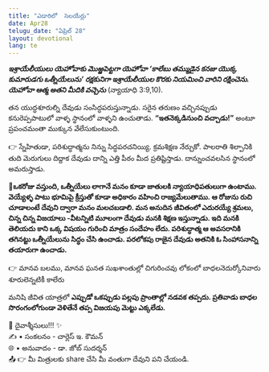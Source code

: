 ```yaml
---
title: "ఎడారిలో  సెలయేర్లు"
date: Apr28
telugu_date: "ఏప్రిల్ 28"
layout: devotional
lang: te
---
```


***ఇశ్రాయేలీయులు యెహోవాకు మొఱ్ఱపెట్టగా యెహోవా ‘కాలేబు తమ్ముడైన కనజు యొక్క కుమారుడగు ఒత్నీయేలును’ రక్షకునిగా ఇశ్రాయేలీయుల కొరకు నియమించి వారిని రక్షించెను. యెహోవా ఆత్మ అతని మీదికి వచ్చెను*** (న్యాయాధి 3:9,10).

తన యుద్ధశూరుల్ని దేవుడు సంసిద్ధపరుస్తున్నాడు. సరైన తరుణం వచ్చినప్పుడు కనురెప్పపాటులో వాళ్ళ స్థానంలో వాళ్ళని ఉంచుతాడు. **“ఇతనెక్కడినుంచి వచ్చాడు!”** అంటూ ప్రపంచమంతా ముక్కున వేలేసుకుంటుంది.

👉 స్నేహితుడా, పరిశుద్ధాత్మను నిన్ను సిద్ధపరచనియ్యి. క్రమశిక్షణ నేర్చుకో. పాలరాతి శిల్పానికి తుది మెరుగులు దిద్దాక దేవుడు దాన్ని ఎత్తి పీఠం మీద ప్రతిష్టిస్తాడు. దాన్నుంచవలసిన స్థానంలో అమరుస్తాడు.

**📖ఒకరోజు వస్తుంది, ఒత్నీయేలు లాగానే మనం కూడా జాతులకి న్యాయాధిపతులుగా ఉంటాము. వెయ్యేళ్ళ పాటు భూమిపై క్రీస్తుతో కూడా అధికారం వహించి రాజ్యమేలుతాము. ఆ రోజును రుచి చూడాలంటే దేవుని ద్వారా మనం మలచబడాలి. మన అనుదిన జీవితంలో ఎదురయ్యే శ్రమలు, చిన్న చిన్న విజయాలు -వీటన్నిటి మూలంగా దేవుడు మనకి శిక్షణ ఇస్తున్నాడు. ఇది మనకి తెలియదు కాని ఒక్క విషయం గురించి మాత్రం సందేహం లేదు. పరిశుద్ధాత్మ ఆ అవసరానికి తగినట్టు ఒత్నీయేలును సిద్ధం చేసి ఉంచాడు. పరలోకపు రాజైన దేవుడు అతనికి ఓ సింహాసనాన్ని తయారుగా ఉంచాడు.**

👉 మానవ బలము, మానవ ఘనత సుఖశాంతుల్లో చిగురించవు లోకంలో బాధలనెదుర్కోనివారు శూరులెన్నటికీ కాలేరు

మనిషి జీవిత యాత్రలో **ఎప్పుడో ఒకప్పుడు పల్లపు ప్రాంతాల్లో నడవక తప్పదు. ప్రతివాడు బాధల సొరంగంలోగుండా వెళితేనే తప్ప విజయపు మెట్టు ఎక్కలేడు.**


<div class="blessing">🙏 <span class="bless-text">దైవాశ్శీసులు!!!</span> ✨</div>

<div class="credit">✍️ <span class="credit-text">▪ సంకలనం - చార్లెస్ ఇ. కౌమన్</span></div>
<div class="credit">🌐 <span class="credit-text">▪ అనువాదం - డా. జోబ్ సుదర్శన్</span></div>


<div class="share">📤 👉 <span class="share-text">మీ మిత్రులకు share చేసి మీ వంతుగా దేవుని పని చేయండి.</span></div>
